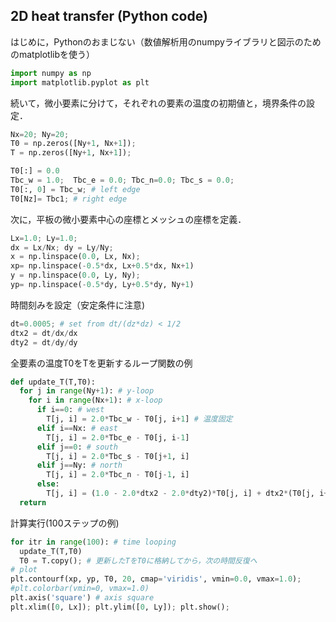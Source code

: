 ## 2D heat transfer (Python code)

はじめに，Pythonのおまじない（数値解析用のnumpyライブラリと図示のためのmatplotlibを使う）
 
```python
import numpy as np 
import matplotlib.pyplot as plt 
```

続いて，微小要素に分けて，それぞれの要素の温度の初期値と，境界条件の設定．
```python
Nx=20; Ny=20;
T0 = np.zeros([Ny+1, Nx+1]); 
T = np.zeros([Ny+1, Nx+1]);

T0[:] = 0.0
Tbc_w = 1.0;  Tbc_e = 0.0; Tbc_n=0.0; Tbc_s = 0.0; 
T0[:, 0] = Tbc_w; # left edge
T0[Nz]= Tbc1; # right edge
```

次に，平板の微小要素中心の座標とメッシュの座標を定義．
```Python
Lx=1.0; Ly=1.0;
dx = Lx/Nx; dy = Ly/Ny;
x = np.linspace(0.0, Lx, Nx); 
xp= np.linspace(-0.5*dx, Lx+0.5*dx, Nx+1) 
y = np.linspace(0.0, Ly, Ny); 
yp= np.linspace(-0.5*dy, Ly+0.5*dy, Ny+1)
```

時間刻みを設定（安定条件に注意)
```Python
dt=0.0005; # set from dt/(dz*dz) < 1/2
dtx2 = dt/dx/dx
dty2 = dt/dy/dy
```

全要素の温度T0をTを更新するループ関数の例
```Python
def update_T(T,T0):
  for j in range(Ny+1): # y-loop
    for i in range(Nx+1): # x-loop
      if i==0: # west
        T[j, i] = 2.0*Tbc_w - T0[j, i+1] # 温度固定
      elif i==Nx: # east
        T[j, i] = 2.0*Tbc_e - T0[j, i-1] 
      elif j==0: # south
        T[j, i] = 2.0*Tbc_s - T0[j+1, i] 
      elif j==Ny: # north  
        T[j, i] = 2.0*Tbc_n - T0[j-1, i] 
      else: 
        T[j, i] = (1.0 - 2.0*dtx2 - 2.0*dty2)*T0[j, i] + dtx2*(T0[j, i+1] + T0[j, i-1]) + dty2*(T0[j+1, i] + T0[j-1, i]); 
  return
```

計算実行(100ステップの例)
```Python
for itr in range(100): # time looping
  update_T(T,T0)
  T0 = T.copy(); # 更新したTをT0に格納してから，次の時間反復へ 
# plot 
plt.contourf(xp, yp, T0, 20, cmap='viridis', vmin=0.0, vmax=1.0);
#plt.colorbar(vmin=0, vmax=1.0)
plt.axis('square') # axis square
plt.xlim([0, Lx]); plt.ylim([0, Ly]); plt.show();
```

